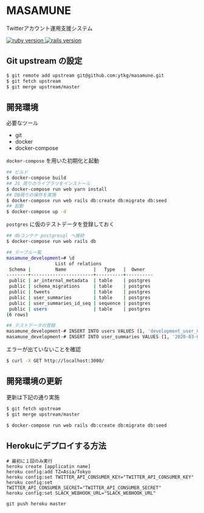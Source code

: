 # MASAMUNE

Twitterアカウント運用支援システム

<a href="https://www.ruby-lang.org/en/">
  <img src="https://img.shields.io/badge/Ruby-v2.7.3-green.svg" alt="ruby version">
</a>
<a href="http://rubyonrails.org/">
  <img src="https://img.shields.io/badge/Rails-v6.0.4-brightgreen.svg" alt="rails version">
</a>


## Git upstream の設定

```bash
$ git remote add upstream git@github.com:ytkg/masamune.git
$ git fetch upstream
$ git merge upstream/master
```

## 開発環境

必要なツール  

- git
- docker
- docker-compose

`docker-compose` を用いた初期化と起動  

```bash
## ビルド
$ docker-compose build
## JS 周りのライブラリをインストール
$ docker-compose run web yarn install
## DB周りの操作を実施
$ docker-compose run web rails db:create db:migrate db:seed
## 起動
$ docker-compose up -d
```

`postgres` に仮のテストデータを登録しておく  

```bash
## dbコンテナ postgresql へ接続
$ docker-compose run web rails db

## テーブル一覧
masamune_development=# \d
                  List of relations
 Schema |         Name          |   Type   |  Owner   
--------+-----------------------+----------+----------
 public | ar_internal_metadata  | table    | postgres
 public | schema_migrations     | table    | postgres
 public | tweets                | table    | postgres
 public | user_summaries        | table    | postgres
 public | user_summaries_id_seq | sequence | postgres
 public | users                 | table    | postgres
(6 rows)

## テストデータの登録
masamune_development-# INSERT INTO users VALUES (1, 'development_user_001', 0, 0, 0, 0, 0, 'false', '2020-03-01 00:00:00', '2020-03-01 00:00:00');
masamune_development-# INSERT INTO user_summaries VALUES (1, '2020-03-01', 1, 1, 1, '2020-03-01 00:00:00', '2020-03-01 00:00:00', 1, 1);
```

エラーが出ていないことを確認  

```bash
$ curl -X GET http://localhost:3000/
```

## 開発環境の更新

更新は下記の通り実施  

```bash
$ git fetch upstream
$ git merge upstream/master

$ docker-compose run web rails db:create db:migrate db:seed
```

## Herokuにデプロイする方法
```
# 最初に１回のみ実行
heroku create [applicatin name]
heroku config:add TZ=Asia/Tokyo
heroku config:set TWITTER_API_CONSUMER_KEY="TWITTER_API_CONSUMER_KEY"
heroku config:set TWITTER_API_CONSUMER_SECRET="TWITTER_API_CONSUMER_SECRET"
heroku config:set SLACK_WEBHOOK_URL="SLACK_WEBHOOK_URL"

git push heroku master
```

